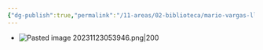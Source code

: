 ```yaml
---
{"dg-publish":true,"permalink":"/11-areas/02-biblioteca/mario-vargas-llosa-reportero-a-los-15-anos/","noteIcon":""}
---
```


- ![Pasted image 20231123053946.png|200](/img/user/10%20Entrada%20%F0%9F%9B%92/%F0%9F%92%BE%20Adjuntos/Pasted%20image%2020231123053946.png)